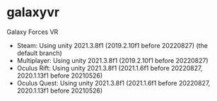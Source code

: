 # galaxyvr
Galaxy Forces VR

- Steam:        Using unity 2021.3.8f1 (2019.2.10f1 before 20220827) (the default branch)
- Multiplayer:  Using unity 2021.3.8f1 (2019.2.10f1 before 20220827)
- Oculus Rift:  Using unity 2021.3.8f1 (2021.1.6f1 before 20220827, 2020.1.13f1 before 20210526)
- Oculus Quest: Using unity 2021.3.8f1 (2021.1.6f1 before 20220827, 2020.1.13f1 before 20210526)
